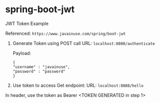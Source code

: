 # spring-boot-jwt
JWT Token Example

Referenced: ```https://www.javainuse.com/spring/boot-jwt```

1. Generate Token using POST call
   URL: ```localhost:8080/authenticate```
   
   Payload:
   ```
   {
   "username" : "javainuse",
   "password" : "password"
   }
   ```
   
2. Use token to access Get endpoint:
  URL: ```localhost:8080/hello```
  
  In header, use the token  as 
  Bearer <TOKEN GENERATED in step 1>
